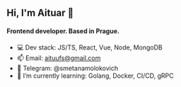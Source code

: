 ## Hi, I'm Aituar 👋
#### Frontend developer. Based in Prague.
- 💻 Dev stack: JS/TS, React, Vue, Node, MongoDB
- 📫 Email: aituufs@gmail.com
- 💬 Telegram: @smetanamolokovich
- 🌱 I’m currently learning: Golang, Docker, CI/CD, gRPC

<!--
**smetanamolokovich/smetanamolokovich** is a ✨ _special_ ✨ repository because its `README.md` (this file) appears on your GitHub profile.

Here are some ideas to get you started:

- 🔭 I’m currently working on ...
- 🌱 I’m currently learning ...
- 👯 I’m looking to collaborate on ...
- 🤔 I’m looking for help with ...
- 💬 Ask me about ...
- 📫 How to reach me: ...
- 😄 Pronouns: ...
- ⚡ Fun fact: ...
-->
